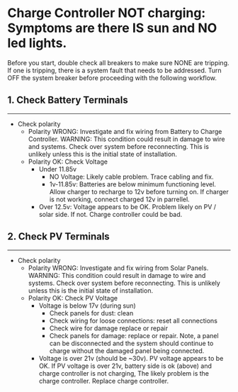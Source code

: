 Charge Controller NOT charging: Symptoms are there IS sun and NO led lights.
===========================================================================

Before you start, double check all breakers to make sure NONE are tripping. If one is tripping, there is a system fault that needs to be addressed. Turn OFF the system breaker before proceeding with the following workflow.


##  1. Check Battery Terminals
--------------------

* Check polarity
  - Polarity WRONG: Investigate and fix wiring from Battery to Charge Controller. WARNING: This condition could result in damage to wire and systems. Check over system before reconnecting. This is unlikely unless this is the initial state of installation.
  - Polarity OK: Check Voltage
    - Under 11.85v
      - NO Voltage: Likely cable problem. Trace cabling and fix.
      - 1v-11.85v: Batteries are below minimum functioning level. Allow charger to recharge to 12v before turning on. If charger is not working, connect charged 12v in parrellel.
    - Over 12.5v: Voltage appears to be OK. Problem likely on PV / solar side. If not. Charge controller could be bad.

## 2. Check PV Terminals
---------------

* Check polarity
  - Polarity WRONG: Investigate and fix wiring from Solar Panels. WARNING: This condition could result in damage to wire and systems. Check over system before reconnecting. This is unlikely unless this is the initial state of installation.
  - Polarity OK: Check PV Voltage
    - Voltage is below 17v (during sun)
      - Check panels for dust: clean
      - Check wiring for loose connections: reset all connections
      - Check wire for damage replace or repair
      - Check panels for damage: replace or repair. Note, a panel can be disconnected and the system should continue to charge without the damaged panel being connected.
    - Voltage is over 21v (should be ~30v). PV voltage appears to be OK. If PV voltage is over 21v, battery side is ok (above) and charge controller is not charging, The likely problem is the charge controller. Replace charge controller.